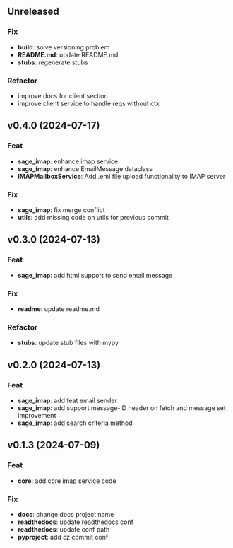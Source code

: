 ## Unreleased

### Fix

- **build**: solve versioning problem
- **README.md**: update README.md
- **stubs**: regenerate stubs

### Refactor

- improve docs for client section
- improve client service to handle reqs without ctx

## v0.4.0 (2024-07-17)

### Feat

- **sage_imap**: enhance imap service
- **sage_imap**: enhance EmailMessage dataclass
- **IMAPMailboxService**: Add .eml file upload functionality to IMAP server

### Fix

- **sage_imap**: fix merge conflict
- **utils**: add missing code on utils for previous commit

## v0.3.0 (2024-07-13)

### Feat

- **sage_imap**: add html support to send email message

### Fix

- **readme**: update readme.md

### Refactor

- **stubs**: update stub files with mypy

## v0.2.0 (2024-07-13)

### Feat

- **sage_imap**: add feat email sender
- **sage_imap**: add support message-ID header on fetch and message set improvement
- **sage_imap**: add search criteria method

## v0.1.3 (2024-07-09)

### Feat

- **core**: add core imap service code

### Fix

- **docs**: change docs project name
- **readthedocs**: update readthedocs conf
- **readthedocs**: update conf path
- **pyproject**: add cz commit conf
